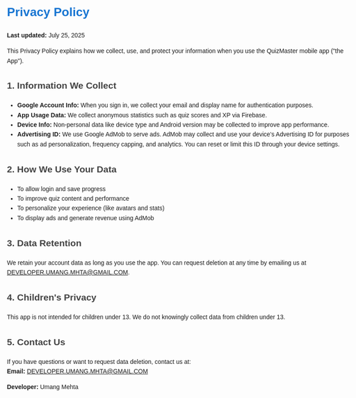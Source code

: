<title>Privacy Policy – QuizMaster App</title>
<style>
  body {
    font-family: Arial, sans-serif;
    max-width: 800px;
    margin: auto;
    padding: 20px;
    line-height: 1.6;
  }
  h1 { color: #1976d2; }
  h2 { color: #444; }
</style>

<h1>Privacy Policy</h1>
<p><strong>Last updated:</strong> July 25, 2025</p>

<p>This Privacy Policy explains how we collect, use, and protect your information when you use the QuizMaster mobile app ("the App").</p>

<h2>1. Information We Collect</h2>
<ul>
  <li><strong>Google Account Info:</strong> When you sign in, we collect your email and display name for authentication purposes.</li>
  <li><strong>App Usage Data:</strong> We collect anonymous statistics such as quiz scores and XP via Firebase.</li>
  <li><strong>Device Info:</strong> Non-personal data like device type and Android version may be collected to improve app performance.</li>
  <li><strong>Advertising ID:</strong> We use Google AdMob to serve ads. AdMob may collect and use your device’s Advertising ID for purposes such as ad personalization, frequency capping, and analytics. You can reset or limit this ID through your device settings.</li>
</ul>

<h2>2. How We Use Your Data</h2>
<ul>
  <li>To allow login and save progress</li>
  <li>To improve quiz content and performance</li>
  <li>To personalize your experience (like avatars and stats)</li>
  <li>To display ads and generate revenue using AdMob</li>
</ul>

<h2>3. Data Retention</h2>
<p>We retain your account data as long as you use the app. You can request deletion at any time by emailing us at <a href="mailto:DEVELOPER.UMANG.MHTA@GMAIL.COM">DEVELOPER.UMANG.MHTA@GMAIL.COM</a>.</p>

<h2>4. Children's Privacy</h2>
<p>This app is not intended for children under 13. We do not knowingly collect data from children under 13.</p>

<h2>5. Contact Us</h2>
<p>If you have questions or want to request data deletion, contact us at:<br>
<strong>Email:</strong> <a href="mailto:DEVELOPER.UMANG.MHTA@GMAIL.COM">DEVELOPER.UMANG.MHTA@GMAIL.COM</a></p>

<p><strong>Developer:</strong> Umang Mehta</p>
